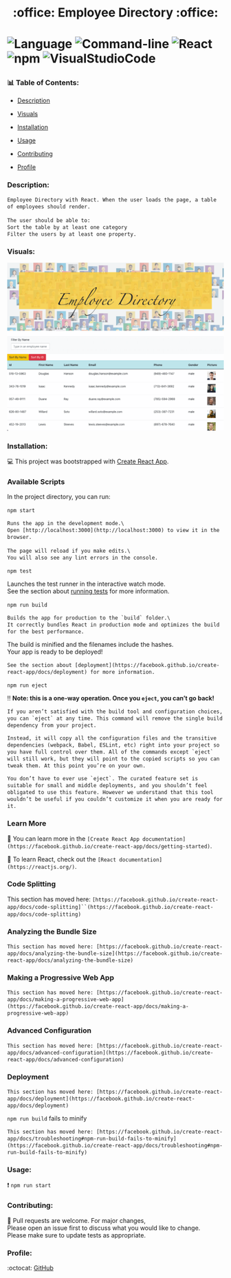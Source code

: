 <h1 align= "center"> :office: Employee Directory :office: <h1>

![Language](https://img.shields.io/badge/Languages-HTML,CSS,Javascript,-violet.svg)
![Command-line](https://img.shields.io/badge/Command-line-blueviolet.svg)
![React](https://img.shields.io/badge/React-turquoise.svg)
![npm](https://img.shields.io/badge/npm-red.svg)
![VisualStudioCode](https://img.shields.io/badge/VSC-darkblue.svg)

### :bar_chart: Table of Contents:

- [Description](#Description)

- [Visuals](#Visuals)

- [Installation](#Installation)

- [Usage](#Usage)

- [Contributing](#Contributing)

- [Profile](#Profile)

### Description:

```
Employee Directory with React. When the user loads the page, a table of employees should render.

The user should be able to:
Sort the table by at least one category
Filter the users by at least one property.
```

### Visuals:

![image](./EmptDirect.png) <br>

### Installation:

:computer: This project was bootstrapped with [Create React App](https://github.com/facebook/create-react-app).

### Available Scripts

In the project directory, you can run:

`npm start`

```
Runs the app in the development mode.\
Open [http://localhost:3000](http://localhost:3000) to view it in the browser.

The page will reload if you make edits.\
You will also see any lint errors in the console.
```

`npm test`

Launches the test runner in the interactive watch mode.\
See the section about [running tests](https://facebook.github.io/create-react-app/docs/running-tests) for more information.

`npm run build`

```
Builds the app for production to the `build` folder.\
It correctly bundles React in production mode and optimizes the build for the best performance.
```

The build is minified and the filenames include the hashes.\
Your app is ready to be deployed!

```
See the section about [deployment](https://facebook.github.io/create-react-app/docs/deployment) for more information.
```

`npm run eject`

:bangbang: **Note: this is a one-way operation. Once you `eject`, you can’t go back!**

```
If you aren’t satisfied with the build tool and configuration choices, you can `eject` at any time. This command will remove the single build dependency from your project.
```

```
Instead, it will copy all the configuration files and the transitive dependencies (webpack, Babel, ESLint, etc) right into your project so you have full control over them. All of the commands except `eject` will still work, but they will point to the copied scripts so you can tweak them. At this point you’re on your own.
```

```
You don’t have to ever use `eject`. The curated feature set is suitable for small and middle deployments, and you shouldn’t feel obligated to use this feature. However we understand that this tool wouldn’t be useful if you couldn’t customize it when you are ready for it.
```

### Learn More

:pencil: You can learn more in the `[Create React App documentation]` `(https://facebook.github.io/create-react-app/docs/getting-started)`.

:book: To learn React, check out the `[React documentation](https://reactjs.org/)`.

### Code Splitting

This section has moved here: ` [https://facebook.github.io/create-react-app/docs/code-splitting]``(https://facebook.github.io/create-react-app/docs/code-splitting) `

### Analyzing the Bundle Size

```
This section has moved here: [https://facebook.github.io/create-react-app/docs/analyzing-the-bundle-size](https://facebook.github.io/create-react-app/docs/analyzing-the-bundle-size)
```

### Making a Progressive Web App

```
This section has moved here: [https://facebook.github.io/create-react-app/docs/making-a-progressive-web-app](https://facebook.github.io/create-react-app/docs/making-a-progressive-web-app)
```

### Advanced Configuration

```
This section has moved here: [https://facebook.github.io/create-react-app/docs/advanced-configuration](https://facebook.github.io/create-react-app/docs/advanced-configuration)
```

### Deployment

```
This section has moved here: [https://facebook.github.io/create-react-app/docs/deployment](https://facebook.github.io/create-react-app/docs/deployment)
```

`npm run build` fails to minify

```
This section has moved here: [https://facebook.github.io/create-react-app/docs/troubleshooting#npm-run-build-fails-to-minify](https://facebook.github.io/create-react-app/docs/troubleshooting#npm-run-build-fails-to-minify)
```

### Usage:

:exclamation: `npm run start`

### Contributing:

:wave: Pull requests are welcome. For major changes,<br>
Please open an issue first to discuss what you would like to change.<br>
Please make sure to update tests as appropriate.

### Profile:

:octocat: [GitHub](https://github.com/adpir/React_Employee_Directory)<br>
